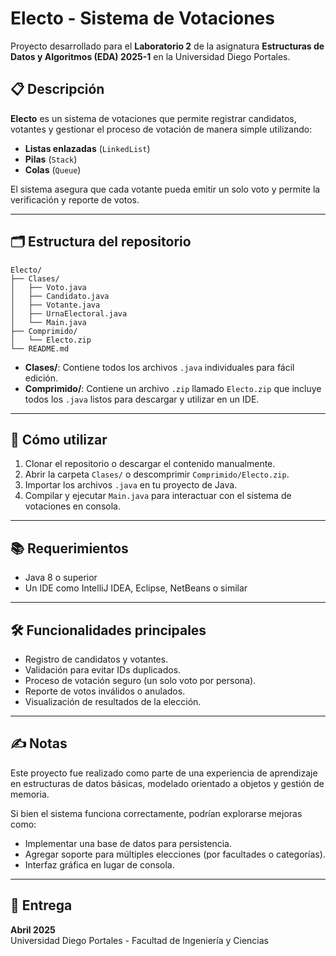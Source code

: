 # Electo - Sistema de Votaciones

Proyecto desarrollado para el **Laboratorio 2** de la asignatura **Estructuras de Datos y Algoritmos (EDA) 2025-1** en la Universidad Diego Portales.

## 📋 Descripción
**Electo** es un sistema de votaciones que permite registrar candidatos, votantes y gestionar el proceso de votación de manera simple utilizando:
- **Listas enlazadas** (`LinkedList`)
- **Pilas** (`Stack`)
- **Colas** (`Queue`)

El sistema asegura que cada votante pueda emitir un solo voto y permite la verificación y reporte de votos.

---

## 🗂 Estructura del repositorio

```plaintext
Electo/
├── Clases/
│   ├── Voto.java
│   ├── Candidato.java
│   ├── Votante.java
│   ├── UrnaElectoral.java
│   └── Main.java
├── Comprimido/
│   └── Electo.zip
└── README.md
```

- **Clases/**: Contiene todos los archivos `.java` individuales para fácil edición.
- **Comprimido/**: Contiene un archivo `.zip` llamado `Electo.zip` que incluye todos los `.java` listos para descargar y utilizar en un IDE.

---

## 🚀 Cómo utilizar

1. Clonar el repositorio o descargar el contenido manualmente.
2. Abrir la carpeta `Clases/` o descomprimir `Comprimido/Electo.zip`.
3. Importar los archivos `.java` en tu proyecto de Java.
4. Compilar y ejecutar `Main.java` para interactuar con el sistema de votaciones en consola.

---

## 📚 Requerimientos

- Java 8 o superior
- Un IDE como IntelliJ IDEA, Eclipse, NetBeans o similar

---

## 🛠 Funcionalidades principales

- Registro de candidatos y votantes.
- Validación para evitar IDs duplicados.
- Proceso de votación seguro (un solo voto por persona).
- Reporte de votos inválidos o anulados.
- Visualización de resultados de la elección.

---

## ✍️ Notas

Este proyecto fue realizado como parte de una experiencia de aprendizaje en estructuras de datos básicas, modelado orientado a objetos y gestión de memoria.

Si bien el sistema funciona correctamente, podrían explorarse mejoras como:
- Implementar una base de datos para persistencia.
- Agregar soporte para múltiples elecciones (por facultades o categorías).
- Interfaz gráfica en lugar de consola.

---

## 📅 Entrega

**Abril 2025**  
Universidad Diego Portales - Facultad de Ingeniería y Ciencias
